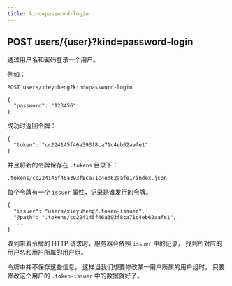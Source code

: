 ```yaml
---
title: kind=password-login
---
```


## POST users/{user}?kind=password-login

通过用户名和密码登录一个用户。

例如：

```
POST users/xieyuheng?kind=password-login

{
  "password": "123456"
}
```

成功时返回令牌：

```
{
  "token": "cc224145f46a393f8ca71c4eb62aafe1"
}
```

并且将新的令牌保存在 `.tokens` 目录下：

```
.tokens/cc224145f46a393f8ca71c4eb62aafe1/index.json
```

每个令牌有一个 `issuer` 属性，记录是谁发行的令牌。

```
{
  "issuer": "users/xieyuheng/.token-issuer",
  "@path": ".tokens/cc224145f46a393f8ca71c4eb62aafe1",
  ...
}
```

收到带着令牌的 HTTP 请求时，服务器会依照 `issuer` 中的记录，
找到所对应的用户名和用户所属的用户组。

令牌中并不保存这些信息，
这样当我们想要修改某一用户所属的用户组时，
只要修改这个用户的 `.token-issuer` 中的数据就好了。
